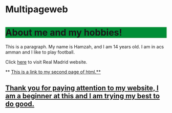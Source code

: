 # Multipageweb
<!DOCTYPE html>
<html lang="en">
<head>
    <link rel="stylesheet" href="mystyle.css">
    
</head>
<body>
    <h1 style="background-color:rgb(0, 142, 54)">About me and my hobbies!</h1>
    <p>This is a paragraph. My name is Hamzah, and I am 14 years old. I am in acs amman and I like to play football. </p>
    <p>Click <a href="https://www.realmadrid.com/en">here</a> to visit Real Madrid website.</p>
**    <a href=`hyaghnam.github.com/2.html`> This is a link to my second page of html.**
    <h2> Thank you for paying attention to my website, I am a beginner at this and I am trying my best to do good.</h2>

</body>
</html>
